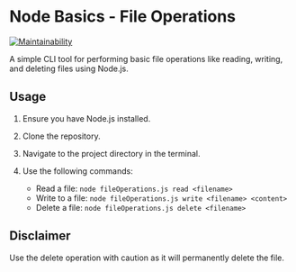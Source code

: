 # Node Basics - File Operations

[![Maintainability](https://api.codeclimate.com/v1/badges/df7d557610ea4dfcb364/maintainability)](https://codeclimate.com/github/Evangre/Project1NodeBasics/maintainability)

A simple CLI tool for performing basic file operations like reading, writing, and deleting files using Node.js.

## Usage

1. Ensure you have Node.js installed.
2. Clone the repository.
3. Navigate to the project directory in the terminal.
4. Use the following commands:

   - Read a file: `node fileOperations.js read <filename>`
   - Write to a file: `node fileOperations.js write <filename> <content>`
   - Delete a file: `node fileOperations.js delete <filename>`

## Disclaimer

Use the delete operation with caution as it will permanently delete the file.
